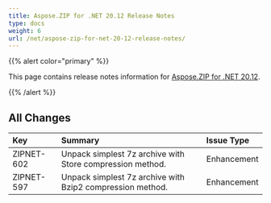 ```yaml
---
title: Aspose.ZIP for .NET 20.12 Release Notes
type: docs
weight: 6
url: /net/aspose-zip-for-net-20-12-release-notes/
---
```


{{% alert color="primary" %}} 

This page contains release notes information for [Aspose.ZIP for .NET 20.12](https://downloads.aspose.com/zip/net/new-releases/aspose.zip-for-.net-20.12/).

{{% /alert %}} 


## **All Changes**

|**Key**|**Summary**|**Issue Type**|
| :- | :- | :- |
|ZIPNET-602|Unpack simplest 7z archive with Store compression method.|Enhancement|
|ZIPNET-597|Unpack simplest 7z archive with Bzip2 compression method.|Enhancement|
